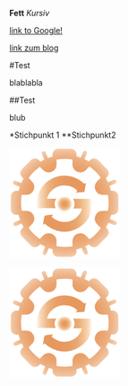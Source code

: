 **Fett** 
*Kursiv*

[link to Google!](http://google.com)

[link zum blog](https//smagotcha.net/blog)

#Test 

blablabla

##Test

blub

*Stichpunkt 1
    **Stichpunkt2

![GitHub Logo](/images/logo.png)

![Testbild](/images/Logo.png)